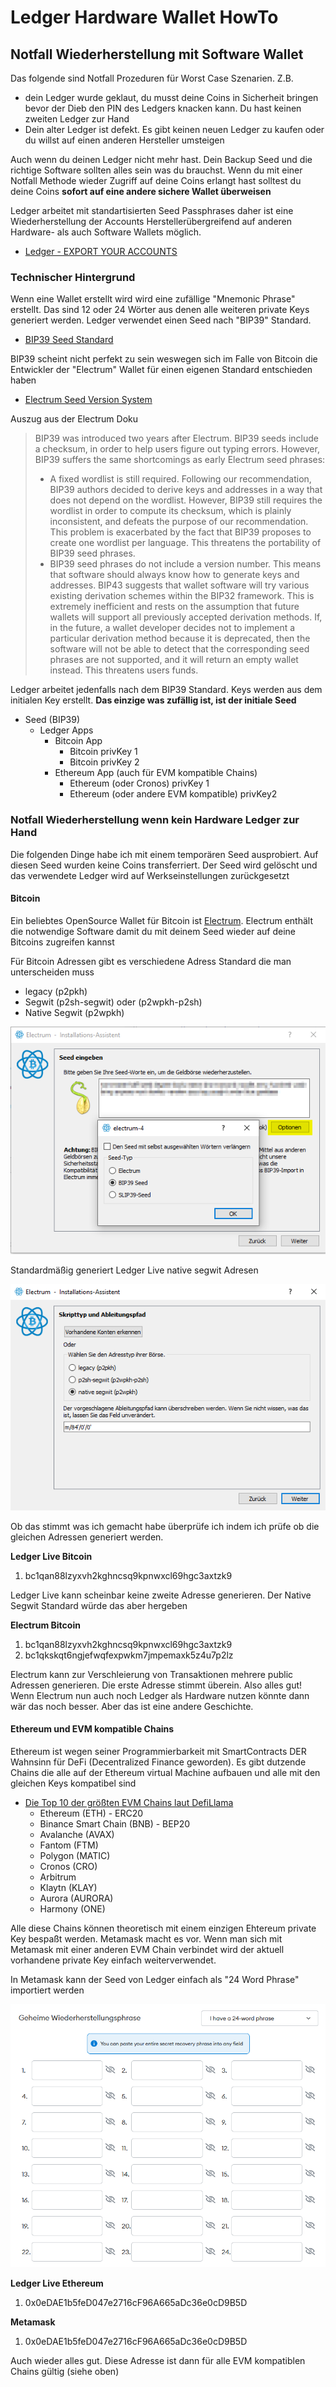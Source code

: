 # Ledger Hardware Wallet HowTo

## Notfall Wiederherstellung mit Software Wallet

Das folgende sind Notfall Prozeduren für Worst Case Szenarien. Z.B. 
- dein Ledger wurde geklaut, du musst deine Coins in Sicherheit bringen bevor der Dieb den PIN des Ledgers knacken kann. Du hast keinen zweiten Ledger zur Hand
- Dein alter Ledger ist defekt. Es gibt keinen neuen Ledger zu kaufen oder du willst auf einen anderen Hersteller umsteigen

Auch wenn du deinen Ledger nicht mehr hast. Dein Backup Seed und die richtige Software sollten alles sein was du brauchst. Wenn du mit einer Notfall Methode wieder Zugriff auf deine Coins erlangt hast solltest du deine Coins **sofort auf eine andere sichere Wallet überweisen**

Ledger arbeitet mit standartisierten Seed Passphrases daher ist eine Wiederherstellung der Accounts Herstellerübergreifend auf anderen Hardware- als auch Software Wallets möglich.

- [Ledger - EXPORT YOUR ACCOUNTS](https://support.ledger.com/hc/en-us/articles/4404388633489-Export-your-accounts?docs=true)

### Technischer Hintergrund

Wenn eine Wallet erstellt wird wird eine zufällige "Mnemonic Phrase" erstellt. Das sind 12 oder 24 Wörter aus denen alle weiteren private Keys generiert werden. Ledger verwendet einen Seed nach "BIP39" Standard.
- [BIP39 Seed Standard](https://en.bitcoin.it/wiki/Seed_phrase)

BIP39 scheint nicht perfekt zu sein weswegen sich im Falle von Bitcoin die Entwickler der "Electrum" Wallet für einen eigenen Standard entschieden haben
- [Electrum Seed Version System](https://electrum.readthedocs.io/en/latest/seedphrase.html)

Auszug aus der Electrum Doku

> BIP39 was introduced two years after Electrum. BIP39 seeds include a checksum, in order to help users figure out typing errors. However, BIP39 suffers the same shortcomings as early Electrum seed phrases:
>
> - A fixed wordlist is still required. Following our recommendation, BIP39 authors decided to derive keys and addresses in a way that does not depend on the wordlist. However, BIP39 still requires the wordlist in order to compute its checksum, which is plainly inconsistent, and defeats the purpose of our recommendation. This problem is exacerbated by the fact that BIP39 proposes to create one wordlist per language. This threatens the portability of BIP39 seed phrases.
> - BIP39 seed phrases do not include a version number. This means that software should always know how to generate keys and addresses. BIP43 suggests that wallet software will try various existing derivation schemes within the BIP32 framework. This is extremely inefficient and rests on the assumption that future wallets will support all previously accepted derivation methods. If, in the future, a wallet developer decides not to implement a particular derivation method because it is deprecated, then the software will not be able to detect that the corresponding seed phrases are not supported, and it will return an empty wallet instead. This threatens users funds.

Ledger arbeitet jedenfalls nach dem BIP39 Standard. Keys werden aus dem initialen Key erstellt. **Das einzige was zufällig ist, ist der initiale Seed**

- Seed (BIP39)
  - Ledger Apps
    - Bitcoin App
      - Bitcoin privKey 1
      - Bitcoin privKey 2
    - Ethereum App (auch für EVM kompatible Chains)
      - Ethereum (oder Cronos) privKey 1
      - Ethereum (oder andere EVM kompatible) privKey2

### Notfall Wiederherstellung wenn kein Hardware Ledger zur Hand

Die folgenden Dinge habe ich mit einem temporären Seed ausprobiert. Auf diesen Seed wurden keine Coins transferriert. Der Seed wird gelöscht und das verwendete Ledger wird auf Werkseinstellungen zurückgesetzt

#### Bitcoin

Ein beliebtes OpenSource Wallet für Bitcoin ist [Electrum](https://electrum.org/). Electrum enthält die notwendige Software damit du mit deinem Seed wieder auf deine Bitcoins zugreifen kannst

Für Bitcoin Adressen gibt es verschiedene Adress Standard die man unterscheiden muss
- legacy (p2pkh)
- Segwit (p2sh-segwit) oder (p2wpkh-p2sh)
- Native Segwit (p2wpkh)

![](2022-04-15-15-13-06.png)

Standardmäßig generiert Ledger Live native segwit Adresen

![](2022-04-15-15-41-17.png)

Ob das stimmt was ich gemacht habe überprüfe ich indem ich prüfe ob die gleichen Adressen generiert werden.

**Ledger Live Bitcoin**

1. bc1qan88lzyxvh2kghncsq9kpnwxcl69hgc3axtzk9

Ledger Live kann scheinbar keine zweite Adresse generieren. Der Native Segwit Standard würde das aber hergeben

**Electrum Bitcoin**

1. bc1qan88lzyxvh2kghncsq9kpnwxcl69hgc3axtzk9
2. bc1qkskqt6ngjefwqfexpwkm7jmpemaxk5z4u7p2lz

Electrum kann zur Verschleierung von Transaktionen mehrere public Adressen generieren. Die erste Adresse stimmt überein. Also alles gut!
Wenn Electrum nun auch noch Ledger als Hardware nutzen könnte dann wär das noch besser. Aber das ist eine andere Geschichte.

#### Ethereum und EVM kompatible Chains

Ethereum ist wegen seiner Programmierbarkeit mit SmartContracts DER Wahnsinn für DeFi (Decentralized Finance geworden). Es gibt dutzende Chains die alle auf der Ethereum virtual Machine aufbauen und alle mit den gleichen Keys kompatibel sind

- [Die Top 10 der größten EVM Chains laut DefiLlama](https://defillama.com/chains/EVM)
  - Ethereum (ETH) - ERC20
  - Binance Smart Chain (BNB) - BEP20
  - Avalanche (AVAX)
  - Fantom (FTM)
  - Polygon (MATIC)
  - Cronos (CRO)
  - Arbitrum
  - Klaytn (KLAY)
  - Aurora (AURORA)
  - Harmony (ONE)

Alle diese Chains können theoretisch mit einem einzigen Ehtereum private Key bespaßt werden. Metamask macht es vor. Wenn man sich mit Metamask mit einer anderen EVM Chain verbindet wird der aktuell vorhandene private Key einfach weiterverwendet.

In Metamask kann der Seed von Ledger einfach als "24 Word Phrase" importiert werden

![](2022-04-15-16-32-25.png)

**Ledger Live Ethereum**

1. 0x0eDAE1b5feD047e2716cF96A665aDc36e0cD9B5D

**Metamask**

1. 0x0eDAE1b5feD047e2716cF96A665aDc36e0cD9B5D

Auch wieder alles gut.
Diese Adresse ist dann für alle EVM kompatiblen Chains gültig (siehe oben)